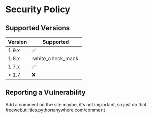 # Security Policy

## Supported Versions

| Version | Supported          | 
| ------- | ------------------ |
| 1.9.x   | :white_check_mark: |
| 1.8.x   | :white_check_mank: |
| 1.7.x   | :white_check_mark: |
| < 1.7   | :x:                |

## Reporting a Vulnerability
Add a comment on the site maybe, it's not important, so just do that
freewebutilities.pythonanywhere.com/comment
